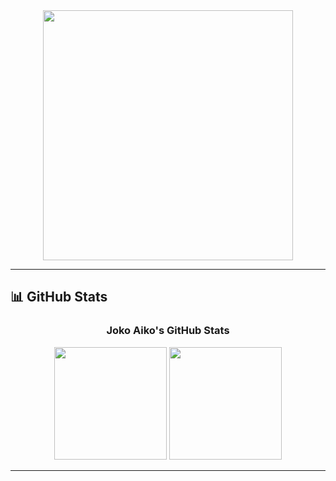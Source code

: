 <div align="center">
  <img src="https://media2.giphy.com/media/cLiOAvpdFZqAo/giphy.gif" width="400"/>
</div>

---

## 📊 GitHub Stats

<div align="center">
  <h3>Joko Aiko's GitHub Stats</h3>

  <img src="https://github-readme-stats.vercel.app/api?username=nodtsprinG&show_icons=true&theme=radical" height="180"/>
  <img src="https://github-readme-stats.vercel.app/api/top-langs/?username=nodtsprinG&layout=compact&theme=radical" height="180"/>
</div>

---
